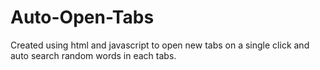 # Auto-Open-Tabs
Created using html and javascript to open new tabs on a single click and auto search random words in each tabs.
